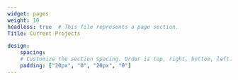 ```yaml
---
widget: pages
weight: 10
headless: true  # This file represents a page section.
Title: Current Projects  

design: 
    spacing:
    # Customize the section spacing. Order is top, right, bottom, left.
    padding: ["20px", "0", "20px", "0"]
---
```


